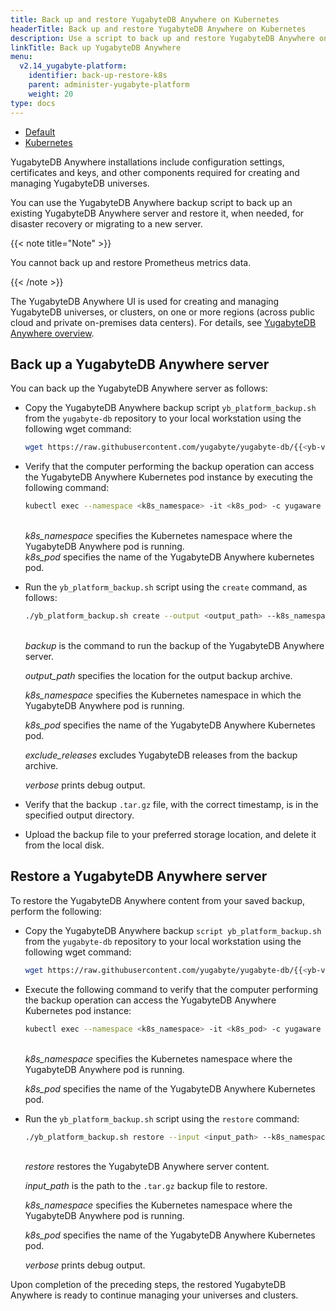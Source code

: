 ```yaml
---
title: Back up and restore YugabyteDB Anywhere on Kubernetes
headerTitle: Back up and restore YugabyteDB Anywhere on Kubernetes
description: Use a script to back up and restore YugabyteDB Anywhere on Kubernetes.
linkTitle: Back up YugabyteDB Anywhere
menu:
  v2.14_yugabyte-platform:
    identifier: back-up-restore-k8s
    parent: administer-yugabyte-platform
    weight: 20
type: docs
---
```


<ul class="nav nav-tabs-alt nav-tabs-yb">
  <li >
    <a href="../back-up-restore-yp/" class="nav-link">
      <i class="fa-solid fa-cloud"></i>
      Default
    </a>
  </li>

  <li>
    <a href="../back-up-restore-k8s/" class="nav-link active">
      <i class="fa-solid fa-cubes" aria-hidden="true"></i>
      Kubernetes
    </a>
  </li>
</ul>

YugabyteDB Anywhere installations include configuration settings, certificates and keys, and other components required for creating and managing YugabyteDB universes.

You can use the YugabyteDB Anywhere backup script to back up an existing YugabyteDB Anywhere server and restore it, when needed, for disaster recovery or migrating to a new server.

{{< note title="Note" >}}

You cannot back up and restore Prometheus metrics data.

{{< /note >}}

The YugabyteDB Anywhere UI is used for creating and managing YugabyteDB universes, or clusters, on one or more regions (across public cloud and private on-premises data centers). For details, see [YugabyteDB Anywhere overview](/preview/yugabyte-platform/overview/).

## Back up a YugabyteDB Anywhere server

You can back up the YugabyteDB Anywhere server as follows:

- Copy the YugabyteDB Anywhere backup script `yb_platform_backup.sh` from the `yugabyte-db` repository to your local workstation using the following wget command:

  ```sh
  wget https://raw.githubusercontent.com/yugabyte/yugabyte-db/{{<yb-version version="v2.14" format="short">}}/managed/devops/bin/yb_platform_backup.sh
  ```

- Verify that the computer performing the backup operation can access the YugabyteDB Anywhere Kubernetes pod instance by executing the following command:

  ```sh
  kubectl exec --namespace <k8s_namespace> -it <k8s_pod> -c yugaware -- cat /opt/yugabyte/yugaware/README.md
  ```

  <br>*k8s_namespace* specifies the Kubernetes namespace where the YugabyteDB Anywhere pod is running.<br>
  *k8s_pod* specifies the name of the YugabyteDB Anywhere kubernetes pod.

- Run the `yb_platform_backup.sh` script using the `create` command, as follows:

  ```sh
  ./yb_platform_backup.sh create --output <output_path> --k8s_namespace <k8s_namespace> --k8s_pod <k8s_pod> [--exclude_releases --verbose]
  ```

  <br>*backup* is the command to run the backup of the YugabyteDB Anywhere server.<br>

  *output_path* specifies the location for the output backup archive.<br>

  *k8s_namespace* specifies the Kubernetes namespace in which the YugabyteDB Anywhere pod is running.<br>

  *k8s_pod* specifies the name of the YugabyteDB Anywhere Kubernetes pod.<br>

  *exclude_releases* excludes YugabyteDB releases from the backup archive.<br>

  *verbose* prints debug output.<br>

- Verify that the backup `.tar.gz` file, with the correct timestamp, is in the specified output directory.

- Upload the backup file to your preferred storage location, and delete it from the local disk.

## Restore a YugabyteDB Anywhere server

To restore the YugabyteDB Anywhere content from your saved backup, perform the following:

- Copy the YugabyteDB Anywhere backup `script yb_platform_backup.sh` from the `yugabyte-db` repository to your local workstation using the following wget command:

    ```sh
    wget https://raw.githubusercontent.com/yugabyte/yugabyte-db/{{<yb-version version="v2.14" format="short">}}/managed/devops/bin/yb_platform_backup.sh
    ```

- Execute the following command to verify that the computer performing the backup operation can access the YugabyteDB Anywhere Kubernetes pod instance:

    ```sh
    kubectl exec --namespace <k8s_namespace> -it <k8s_pod> -c yugaware -- cat /opt/yugabyte/yugaware/README.md
    ```

    <br>*k8s_namespace* specifies the Kubernetes namespace where the YugabyteDB Anywhere pod is running.<br>

    *k8s_pod* specifies the name of the YugabyteDB Anywhere Kubernetes pod.

- Run the `yb_platform_backup.sh` script using the `restore` command:

    ```sh
    ./yb_platform_backup.sh restore --input <input_path> --k8s_namespace <k8s_namespace> --k8s_pod <k8s_pod> [--verbose]
    ```

    <br>*restore* restores the YugabyteDB Anywhere server content.<br>

    *input_path* is the path to the `.tar.gz` backup file to restore.<br>

    *k8s_namespace* specifies the Kubernetes namespace where the YugabyteDB Anywhere pod is running.<br>

    *k8s_pod* specifies the name of the YugabyteDB Anywhere Kubernetes pod.<br>

    *verbose* prints debug output.<br>

Upon completion of the preceding steps, the restored YugabyteDB Anywhere is ready to continue managing your universes and clusters.
